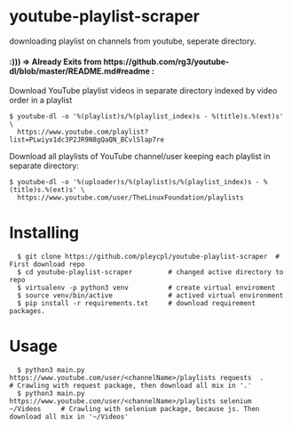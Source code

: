 # youtube-playlist-scraper
downloading playlist on channels from youtube, seperate directory. 

<h4>:))) => Already Exits from https://github.com/rg3/youtube-dl/blob/master/README.md#readme :</h4>

<p>Download YouTube playlist videos in separate directory indexed by video order in a playlist</p>

```shell
$ youtube-dl -o '%(playlist)s/%(playlist_index)s - %(title)s.%(ext)s' \
  https://www.youtube.com/playlist?list=PLwiyx1dc3P2JR9N8gQaQN_BCvlSlap7re
```

<p>Download all playlists of YouTube channel/user keeping each playlist in separate directory:</p>

```shell
$ youtube-dl -o '%(uploader)s/%(playlist)s/%(playlist_index)s - %(title)s.%(ext)s' \ 
  https://www.youtube.com/user/TheLinuxFoundation/playlists
```

# Installing

```shell
  $ git clone https://github.com/pleycpl/youtube-playlist-scraper  # First download repo
  $ cd youtube-playlist-scraper         # changed active directory to repo
  $ virtualenv -p python3 venv          # create virtual enviroment
  $ source venv/bin/active              # actived virtual environment
  $ pip install -r requirements.txt     # download requirement packages.
```

# Usage

```shell
  $ python3 main.py https://www.youtube.com/user/<channelName>/playlists requests  .            # Crawling with request package, then download all mix in '.'
  $ python3 main.py https://www.youtube.com/user/<channelName>/playlists selenium  ~/Videos     # Crawling with selenium package, because js. Then download all mix in '~/Videos'
```
